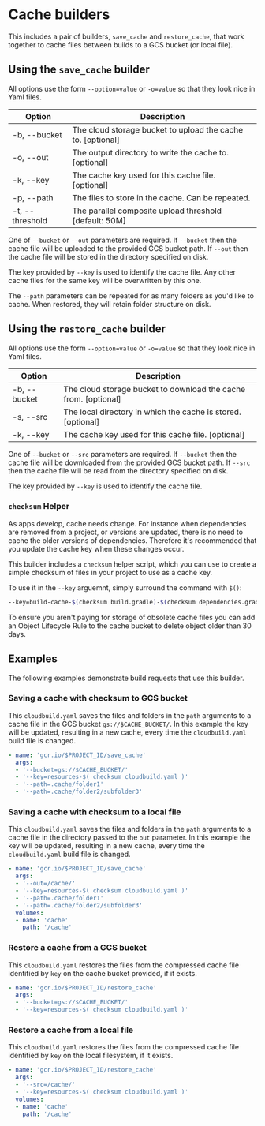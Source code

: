 # Cache builders

This includes a pair of builders, `save_cache` and `restore_cache`, that work together to cache files between builds to a GCS bucket (or local file).

## Using the `save_cache` builder

All options use the form `--option=value` or `-o=value` so that they look nice in Yaml files.

| Option          | Description                                                 |
| --------------- | ----------------------------------------------------------- |
| -b, --bucket    | The cloud storage bucket to upload the cache to. [optional] |
| -o, --out       | The output directory to write the cache to. [optional]      |
| -k, --key       | The cache key used for this cache file. [optional]          |
| -p, --path      | The files to store in the cache. Can be repeated.           |
| -t, --threshold | The parallel composite upload threshold [default: 50M]      |

One of `--bucket` or `--out` parameters are required.  If `--bucket` then the cache file will be uploaded to the provided GCS bucket path.  If `--out` then the cache file will be stored in the directory specified on disk.

The key provided by `--key` is used to identify the cache file. Any other cache files for the same key will be overwritten by this one.

The `--path` parameters can be repeated for as many folders as you'd like to cache.  When restored, they will retain folder structure on disk.

## Using the `restore_cache` builder

All options use the form `--option=value` or `-o=value` so that they look nice in Yaml files.

| Option       | Description                                                      |
| ------------ | ---------------------------------------------------------------- |
| -b, --bucket | The cloud storage bucket to download the cache from. [optional]  |
| -s, --src    | The local directory in which the cache is stored. [optional]     |
| -k, --key    | The cache key used for this cache file. [optional]               |

One of `--bucket` or `--src` parameters are required.  If `--bucket` then the cache file will be downloaded from the provided GCS bucket path.  If `--src` then the cache file will be read from the directory specified on disk.

The key provided by `--key` is used to identify the cache file.

### `checksum` Helper

As apps develop, cache needs change. For instance when dependencies are removed from a project, or versions are updated, there is no need to cache the older versions of dependencies. Therefore it's recommended that you update the cache key when these changes occur.

This builder includes a `checksum` helper script, which you can use to create a simple checksum of files in your project to use as a cache key.

To use it in the `--key` arguemnt, simply surround the command with `$()`:

```bash
--key=build-cache-$(checksum build.gradle)-$(checksum dependencies.gradle)
```

To ensure you aren't paying for storage of obsolete cache files you can add an Object Lifecycle Rule to the cache bucket to delete object older than 30 days.

## Examples

The following examples demonstrate build requests that use this builder.

### Saving a cache with checksum to GCS bucket

This `cloudbuild.yaml` saves the files and folders in the `path` arguments to a cache file in the GCS bucket `gs://$CACHE_BUCKET/`.  In this example the key will be updated, resulting in a new cache, every time the `cloudbuild.yaml` build file is changed.

```yaml
- name: 'gcr.io/$PROJECT_ID/save_cache'
  args:
  - '--bucket=gs://$CACHE_BUCKET/'
  - '--key=resources-$( checksum cloudbuild.yaml )'
  - '--path=.cache/folder1'
  - '--path=.cache/folder2/subfolder3'
```

### Saving a cache with checksum to a local file

This `cloudbuild.yaml` saves the files and folders in the `path` arguments to a cache file in the directory passed to the `out` parameter.  In this example the key will be updated, resulting in a new cache, every time the `cloudbuild.yaml` build file is changed.

```yaml
- name: 'gcr.io/$PROJECT_ID/save_cache'
  args:
  - '--out=/cache/'
  - '--key=resources-$( checksum cloudbuild.yaml )'
  - '--path=.cache/folder1'
  - '--path=.cache/folder2/subfolder3'
  volumes:
  - name: 'cache'
    path: '/cache'
```

### Restore a cache from a GCS bucket

This `cloudbuild.yaml` restores the files from the compressed cache file identified by `key` on the cache bucket provided, if it exists.

```yaml
- name: 'gcr.io/$PROJECT_ID/restore_cache'
  args:
  - '--bucket=gs://$CACHE_BUCKET/'
  - '--key=resources-$( checksum cloudbuild.yaml )'
```

### Restore a cache from a local file

This `cloudbuild.yaml` restores the files from the compressed cache file identified by `key` on the local filesystem, if it exists.

```yaml
- name: 'gcr.io/$PROJECT_ID/restore_cache'
  args:
  - '--src=/cache/'
  - '--key=resources-$( checksum cloudbuild.yaml )'
  volumes:
  - name: 'cache'
    path: '/cache'
```
